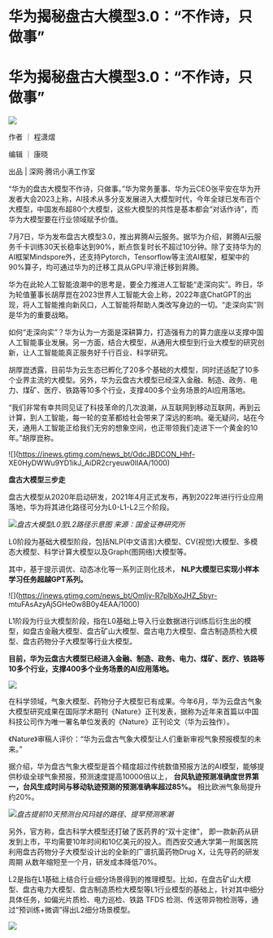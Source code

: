 # 华为揭秘盘古大模型3.0：“不作诗，只做事”

# 华为揭秘盘古大模型3.0：“不作诗，只做事”

![](https://inews.gtimg.com/news_bt/O_Z8R8MraspXemElmE0T0nIiW_cV3pmpWGwLlAwDNGUYQAA/1000)

作者 ｜ 程潇熠

编辑 ｜ 康晓

出品 | 深网·腾讯小满工作室

“华为的盘古大模型不作诗，只做事。”华为常务董事、华为云CEO张平安在华为开发者大会2023上称，AI技术从多分支发展进入大模型时代，今年全球已发布百个大模型，中国发布超80个大模型，这些大模型的共性是基本都会“对话作诗”，而华为大模型要在行业领域赋予价值。

7月7日，华为发布盘古大模型3.0，推出昇腾AI云服务。据华为介绍，昇腾AI云服务千卡训练30天长稳率达到90%，断点恢复时长不超过10分钟。除了支持华为的AI框架Mindspore外，还支持Pytorch，Tensorflow等主流AI框架，框架中的90%算子，均可通过华为的迁移工具从GPU平滑迁移到昇腾。

华为在此轮人工智能浪潮中的思考是，要全力推进人工智能“走深向实”。昨日，华为轮值董事长胡厚崑在2023世界人工智能大会上称，2022年底ChatGPT的出现，将人工智能推向新风口，人工智能将帮助人类改写身边的一切。“走深向实”则是华为的重要战略。

如何“走深向实”？华为认为一方面是深耕算力，打造强有力的算力底座以支撑中国人工智能事业发展。另一方面，结合大模型，从通用大模型到行业大模型的研究创新，让人工智能能真正服务好千行百业、科学研究。

胡厚崑透露，目前华为云生态已孵化了20多个基础的大模型，同时还适配了10多个业界主流的大模型。另外，华为云盘古大模型已经深入金融、制造、政务、电力、煤矿、医疗、铁路等10多个行业，支撑400多个业务场景的AI应用落地。

“我们非常有幸共同见证了科技革命的几次浪潮，从互联网到移动互联网，再到云计算，到人工智能，每一轮的变革都给社会带来了深远的影响。毫无疑问，站在今天，通用人工智能正给我们无穷的想象空间，也正带领我们走进下一个黄金的10年。”胡厚崑称。

![](https://inews.gtimg.com/news_bt/OdcJBDCON_Hhf-
XE0HyDWWu9YD1ikJ_AiDR2cryeuw0lIAA/1000)

**盘古大模型三步走**

盘古大模型从2020年启动研发，2021年4月正式发布，再到2022年进行行业应用落地，华为将其进化路径可分为L0-L1-L2三个阶段。

![](https://inews.gtimg.com/news_bt/Opp2EhG4M3fdo63YNgY8YM7tkpez7B99Uz8gFKVoEaGUgAA/1000)_盘古大模型L0至L2路径示意图
来源：国金证券研究所_

L0阶段为基础大模型阶段，包括NLP(中文语言)大模型、CV(视觉)大模型、多模态大模型、科学计算大模型以及Graph(图网络)大模型等。

其中，基于提示调优、动态冰化等一系列正则化技术， **NLP大模型已实现小样本学习任务超越GPT系列。**

![](https://inews.gtimg.com/news_bt/OmIjv-R7plbXoJHZ_5byr-
mtuFAsAzyAj5GHe0w8B0y4EAA/1000)

L1阶段为行业大模型阶段，指在L0基础上导入行业数据进行训练后衍生出的模型，如盘古金融大模型、盘古矿山大模型、盘古电力大模型、盘古制造质检大模型、盘古药物分子大模型等行业大模型。

**目前，华为云盘古大模型已经进入金融、制造、政务、电力、煤矿、医疗、铁路等10多个行业，支撑400多个业务场景的AI应用落地。**

![](https://inews.gtimg.com/news_bt/O2BFDa8waqjAHQGhIc7bTjjWA4AQDhzL1M3G4ito9W0wUAA/1000)

在科学领域，气象大模型、药物分子大模型已有成果。今年6月，华为云盘古气象大模型研究成果在国际学术期刊《Nature》正刊发表，据称为近年来首篇以中国科技公司作为唯一署名单位发表的《Nature》正刊论文（华为云独作）。

《Nature》审稿人评价：“华为云盘古气象大模型让人们重新审视气象预报模型的未来。”

据介绍，华为盘古气象大模型是首个精度超过传统数值预报方法的AI模型，能够提供秒级全球气象预报，预测速度提高10000倍以上，
**台风轨迹预测准确度世界第一，台风生成时间与移动轨迹预测的预测准确率超过85%。** 相比欧洲气象局提升约20%。

![](https://inews.gtimg.com/news_bt/O2c1ovBy4x7iLXBaTAue5phHbVlm1_VLHpoHyq5i_pHDoAA/1000)_盘古提前10天预测台风玛娃的路径、提早预测寒潮_

另外，官方称，盘古科学大模型还打破了医药界的“双十定律”，
即一款新药从研发到上市，平均需要10年时间和10亿美元的投入。而西安交通大学第一附属医院利用盘古药物分子大模型设计出的全新的广谱抗菌药物Drug
X，让先导药的研发周期 从数年缩短至一个月，研发成本降低70%。

L2是指在L1基础上结合行业细分场景得到的推理模型。比如，在盘古矿山大模型、盘古电力大模型、盘古制造质检大模型等L1行业模型的基础上，针对其中细分具体任务，如偏光片质检、电力巡检、铁路
TFDS 检测、传送带异物检测等，通过“预训练+微调”得出L2细分场景模型。

![](https://inews.gtimg.com/news_bt/OABJegxoCsWQcW_2uCeeXyhSFhPH-C06IS7f5m0_KUytIAA/1000)

